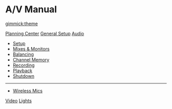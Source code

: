 <!--
  -- Name of your wiki
  -- Do NOT remove the leading `#` character.
  -->

# A/V Manual


<!--
  -- Default theme
  -- (Read: http://dynalon.github.io/mdwiki/#!customizing.md#Theme_chooser)
  -->

[gimmick:theme](flatly)


<!--
  -- Navigation
  -- (Read: http://dynalon.github.io/mdwiki/#!quickstart.md#Adding_a_navigation)
  -->

[Planning Center](pages/planning-center.md)
[General Setup](pages/general-setup.md)
[Audio]()

  * [Setup](pages/audio.md#Setup)
  * [Mixes & Monitors](pages/audio.md#Mixes&_Monitors)
  * [Balancing](pages/audio.md#Balancing)
  * [Channel Memory](pages/audio.md#Channel_Memory)
  * [Recording](pages/audio.md#Recording)
  * [Playback](pages/audio.md#Playback)
  * [Shutdown](pages/audio.md#Shutdown)
  - - - -
  * [Wireless Mics](pages/audio.md#Wireless_Mics)

[Video](pages/video.md)
[Lights](pages/lights.md)

<!-- A more complex navigation example: ----------------------------------------

[Menu Item 1]()

  * # SubMenu Heading 1
  * [SubMenu Item 1](pages/subitem1.md)
  * [SubMenu Item 2](pages/subitem2.md)
  - - - -
  * # SubMenu Heading 2
  * [SubMenu Item 3](pages/subitem3.md)
  - - - -
  * # SubMenu Heading 3
  * [SubMenu Item 3](pages/subitem3.md)

[Menu Item 2](pages/item2.md)

[Menu Item 3](pages/item3.md)

---------------------------------------------------------------------------- -->
